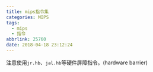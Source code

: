 ```yaml
---
title: mips指令集
categories: MIPS
tags:
  - mips
  - 指令
abbrlink: 25760
date: 2018-04-18 23:12:24
---
```



注意使用`jr.hb`、`jal.hb`等硬件屏障指令。(hardware barrier)
